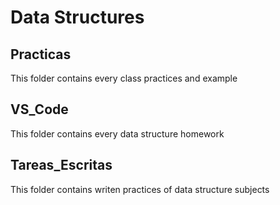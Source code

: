 # Data Structures
## Practicas
This folder contains every class practices and example
## VS_Code
This folder contains every data structure homework
## Tareas_Escritas
This folder contains writen practices of data structure subjects
